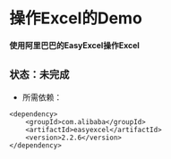 # 操作Excel的Demo
#### 使用阿里巴巴的EasyExcel操作Excel
## `状态：未完成`
- 所需依赖：
```
<dependency>
    <groupId>com.alibaba</groupId>
    <artifactId>easyexcel</artifactId>
    <version>2.2.6</version>
</dependency>
```